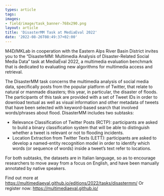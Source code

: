```yaml
---
types: article
tags:
images: 
- field/image/task_banner-768x290.png
layout: article
title: 'DisasterMM Task at MediaEval 2022'
date: '2022-08-26T08:49:37+02:00'
---
```

<p>M4D/MKLab in cooperation with the Eastern Alps River Basin District invites you to the “DisasterMM: Multimedia Analysis of Disaster-Related Social Media Data” task at MediaEval 2022, a multimedia evaluation benchmark that is dedicated to evaluating new algorithms for multimedia access and retrieval.</p>
<p>The DisasterMM task concerns the multimedia analysis of social media data, specifically posts from the popular platform of Twitter, that relate to natural or manmade disasters; this year, in particular, the disaster of floods. The participants of this task are provided with a set of Tweet IDs in order to download textual as well as visual information and other metadata of tweets that have been selected with keyword-based search that involved words/phrases about flood. DisasterMM includes two subtasks:</p>
<ul>
<li>Relevance Classification of Twitter Posts (RCTP): participants are asked to build a binary classification system that will be able to distinguish whether a tweet is relevant or not to flooding incidents.</li>
<li>Location Extraction from Twitter Texts (LETT): participants are asked to develop a named-entity recognition model in order to identify which words (or sequence of words) inside a tweet’s text refer to locations.</li>
</ul>
<p>For both subtasks, the datasets are in Italian language, so as to encourage researchers to move away from a focus on English, and have been manually annotated by native speakers.</p>
Find out more at <a href="https://multimediaeval.github.io/editions/2022/tasks/disastermm/">https://multimediaeval.github.io/editions/2022/tasks/disastermm/</a>
Or register now: <a href="https://multimediaeval.github.io/">https://multimediaeval.github.io/</a>